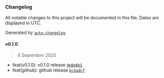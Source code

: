 ### Changelog

All notable changes to this project will be documented in this file. Dates are displayed in UTC.

Generated by [`auto-changelog`](https://github.com/CookPete/auto-changelog).

#### v0.1.0

> 4 September 2020

-   feat(v0.1.0): v0.1.0 release [`9e0e8b1`](https://github.com/sambacha/yearn-vault-schema/commit/9e0e8b15ef07acce1d9103aa3fd1e8debd3657bf)
-   feat(github): github release [`bc4adcf`](https://github.com/sambacha/yearn-vault-schema/commit/bc4adcf2c4baef96195ae0464ed212fba7bceb90)

